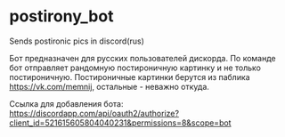 # postirony_bot
Sends postironic pics in discord(rus)

Бот предназначен для русских пользователей дискорда.
По команде бот отправляет рандомную постироничную картинку и не только постироничную.
Постироничные картинки берутся из паблика https://vk.com/memnij, остальные - неважно откуда.

Ссылка для добавления бота: https://discordapp.com/api/oauth2/authorize?client_id=521615605804040231&permissions=8&scope=bot
